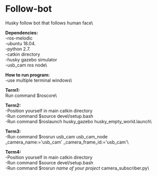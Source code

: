 # Follow-bot
Husky follow bot that follows human face\


**Dependencies:**\
-ros-melodic\
-ubuntu 18.04.\
-python 2.7.\
-catkin directory\
-husky gazebo simulator\
-usb_cam ros node\


**How to run program:**\
-use multiple terminal windows\

**Term1:**\
Run command $roscore\

**Term2:**\
-Position yourself in main catkin directory\
-Run command $source devel/setup.bash\
-Run command $roslaunch husky_gazebo husky_empty_world.launch\

**Term3:**\
-Run command $rosrun usb_cam usb_cam_node _camera_name:='usb_cam' _camera_frame_id:='usb_cam'\

**Term4:**\
-Position yourself in main catkin directory\
-Run command $source devel/setup.bash\
-Run command $rosrun *name of your project* camera_subscriber.py\

